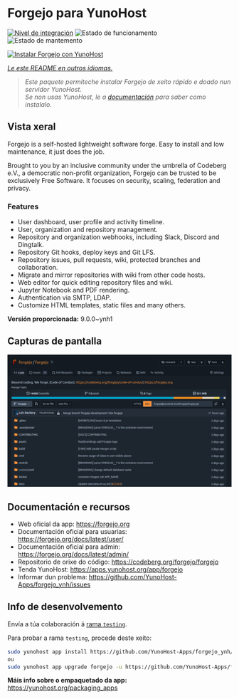 <!--
NOTA: Este README foi creado automáticamente por <https://github.com/YunoHost/apps/tree/master/tools/readme_generator>
NON debe editarse manualmente.
-->

# Forgejo para YunoHost

[![Nivel de integración](https://dash.yunohost.org/integration/forgejo.svg)](https://ci-apps.yunohost.org/ci/apps/forgejo/) ![Estado de funcionamento](https://ci-apps.yunohost.org/ci/badges/forgejo.status.svg) ![Estado de mantemento](https://ci-apps.yunohost.org/ci/badges/forgejo.maintain.svg)

[![Instalar Forgejo con YunoHost](https://install-app.yunohost.org/install-with-yunohost.svg)](https://install-app.yunohost.org/?app=forgejo)

*[Le este README en outros idiomas.](./ALL_README.md)*

> *Este paquete permíteche instalar Forgejo de xeito rápido e doado nun servidor YunoHost.*  
> *Se non usas YunoHost, le a [documentación](https://yunohost.org/install) para saber como instalalo.*

## Vista xeral

Forgejo is a self-hosted lightweight software forge. Easy to install and low maintenance, it just does the job.

Brought to you by an inclusive community under the umbrella of Codeberg e.V., a democratic non-profit organization, Forgejo can be trusted to be exclusively Free Software. It focuses on security, scaling, federation and privacy. 

### Features

- User dashboard, user profile and activity timeline.
- User, organization and repository management.
- Repository and organization webhooks, including Slack, Discord and Dingtalk.
- Repository Git hooks, deploy keys and Git LFS.
- Repository issues, pull requests, wiki, protected branches and collaboration.
- Migrate and mirror repositories with wiki from other code hosts.
- Web editor for quick editing repository files and wiki.
- Jupyter Notebook and PDF rendering.
- Authentication via SMTP, LDAP.
- Customize HTML templates, static files and many others.


**Versión proporcionada:** 9.0.0~ynh1

## Capturas de pantalla

![Captura de pantalla de Forgejo](./doc/screenshots/screenshot.png)

## Documentación e recursos

- Web oficial da app: <https://forgejo.org>
- Documentación oficial para usuarias: <https://forgejo.org/docs/latest/user/>
- Documentación oficial para admin: <https://forgejo.org/docs/latest/admin/>
- Repositorio de orixe do código: <https://codeberg.org/forgejo/forgejo>
- Tenda YunoHost: <https://apps.yunohost.org/app/forgejo>
- Informar dun problema: <https://github.com/YunoHost-Apps/forgejo_ynh/issues>

## Info de desenvolvemento

Envía a túa colaboración á [rama `testing`](https://github.com/YunoHost-Apps/forgejo_ynh/tree/testing).

Para probar a rama `testing`, procede deste xeito:

```bash
sudo yunohost app install https://github.com/YunoHost-Apps/forgejo_ynh/tree/testing --debug
ou
sudo yunohost app upgrade forgejo -u https://github.com/YunoHost-Apps/forgejo_ynh/tree/testing --debug
```

**Máis info sobre o empaquetado da app:** <https://yunohost.org/packaging_apps>
